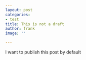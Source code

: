 ```yaml
---
layout: post
categories:
- test
title: This is not a draft
author: frank
image: ''

---
```

I want to publish this post by default